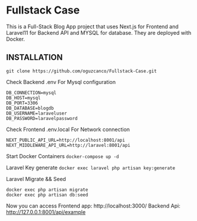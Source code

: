 # Fullstack Case

This is a Full-Stack Blog App project that uses Next.js for Frontend and Laravel11 for Backend API and MYSQL for database. They are deployed with Docker.


## INSTALLATION

`git clone https://github.com/oguzcanco/Fullstack-Case.git`

Check Backend .env For Mysql configuration
```
DB_CONNECTION=mysql
DB_HOST=mysql
DB_PORT=3306
DB_DATABASE=blogdb
DB_USERNAME=laraveluser
DB_PASSWORD=laravelpassword
```

Check Frontend .env.local For Network connection
```
NEXT_PUBLIC_API_URL=http://localhost:8001/api
NEXT_MIDDLEWARE_API_URL=http://laravel:8001/api
```

Start Docker Containers
`docker-compose up -d`


Laravel Key generate
`docker exec laravel php artisan key:generate`

Laravel Migrate && Seed
```
docker exec php artisan migrate
docker exec php artisan db:seed
```

Now you can access Frontend app: http://localhost:3000/
Backend Api: http://127.0.0.1:8001/api/example
